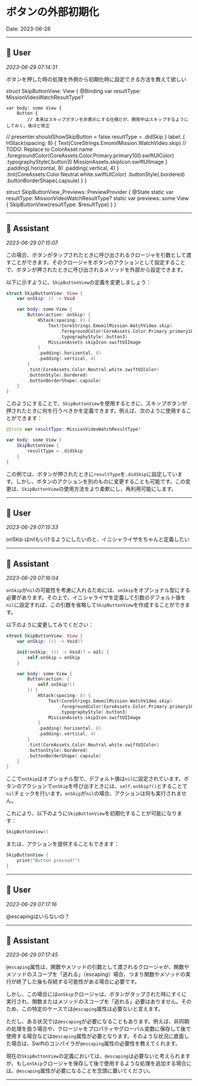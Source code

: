# ボタンの外部初期化

Date: 2023-06-28

---

## 👤 User
*2023-06-29 07:14:31*

ボタンを押した時の処理を外側から初期化時に設定できる方法を教えて欲しい

struct SkipButtonView: View {
    @Binding var resultType: MissionVideoWatchResultType?

    var body: some View {
        Button {
            // 本来はスキップボタンを非表示にする仕様だが、開発中はスキップするようにしておく。後ほど修正
//            presenter.shouldShowSkipButton = false
            resultType = .didSkip
        } label: {
            HStack(spacing: 8) {
                Text(CoreStrings.EmomilMission.WatchVideo.skip)
                    // TODO: Replace to ColorAsset name
                    .foregroundColor(CoreAssets.Color.Primary.primary100.swiftUIColor)
                    .typographyStyle(.button3)
                MissionAssets.skipIcon.swiftUIImage
            }
            .padding(.horizontal, 8)
            .padding(.vertical, 4)
        }
        .tint(CoreAssets.Color.Neutral.white.swiftUIColor)
        .buttonStyle(.bordered)
        .buttonBorderShape(.capsule)
    }
}

struct SkipButtonView_Previews: PreviewProvider {
    @State static var resultType: MissionVideoWatchResultType?
    static var previews: some View {
        SkipButtonView(resultType: $resultType)
    }
}

---

## 🤖 Assistant
*2023-06-29 07:15:07*

この場合、ボタンがタップされたときに呼び出されるクロージャを引数として渡すことができます。そのクロージャをボタンのアクションとして設定することで、ボタンが押されたときに呼び出されるメソッドを外部から設定できます。

以下に示すように、`SkipButtonView`の定義を変更しましょう：

```swift
struct SkipButtonView: View {
    var onSkip: () -> Void

    var body: some View {
        Button(action: onSkip) {
            HStack(spacing: 8) {
                Text(CoreStrings.EmomilMission.WatchVideo.skip)
                    .foregroundColor(CoreAssets.Color.Primary.primary100.swiftUIColor)
                    .typographyStyle(.button3)
                MissionAssets.skipIcon.swiftUIImage
            }
            .padding(.horizontal, 8)
            .padding(.vertical, 4)
        }
        .tint(CoreAssets.Color.Neutral.white.swiftUIColor)
        .buttonStyle(.bordered)
        .buttonBorderShape(.capsule)
    }
}
```

このようにすることで、`SkipButtonView`を使用するときに、スキップボタンが押されたときに何を行うべきかを定義できます。例えば、次のように使用することができます：

```swift
@State var resultType: MissionVideoWatchResultType?

var body: some View {
    SkipButtonView {
        resultType = .didSkip
    }
}
```

この例では、ボタンが押されたときに`resultType`を`.didSkip`に設定しています。しかし、ボタンのアクションを別のものに変更することも可能です。この変更は、`SkipButtonView`の使用方法をより柔軟にし、再利用可能にします。

---

## 👤 User
*2023-06-29 07:15:33*

onSkip はnilもいけるようにしたいのと、イニシャライザをちゃんと定義したい

---

## 🤖 Assistant
*2023-06-29 07:16:04*

`onSkip`が`nil`の可能性を考慮に入れるためには、`onSkip`をオプショナル型にする必要があります。その上で、イニシャライザを定義して引数のデフォルト値を`nil`に設定すれば、この引数を省略して`SkipButtonView`を作成することができます。

以下のように変更してみてください：

```swift
struct SkipButtonView: View {
    var onSkip: (() -> Void)?

    init(onSkip: (() -> Void)? = nil) {
        self.onSkip = onSkip
    }

    var body: some View {
        Button(action: {
            self.onSkip?()
        }) {
            HStack(spacing: 8) {
                Text(CoreStrings.EmomilMission.WatchVideo.skip)
                    .foregroundColor(CoreAssets.Color.Primary.primary100.swiftUIColor)
                    .typographyStyle(.button3)
                MissionAssets.skipIcon.swiftUIImage
            }
            .padding(.horizontal, 8)
            .padding(.vertical, 4)
        }
        .tint(CoreAssets.Color.Neutral.white.swiftUIColor)
        .buttonStyle(.bordered)
        .buttonBorderShape(.capsule)
    }
}
```

ここで`onSkip`はオプショナル型で、デフォルト値は`nil`に設定されています。ボタンのアクションで`onSkip`を呼び出すときには、`self.onSkip?()`とすることで`nil`チェックを行います。`onSkip`が`nil`の場合、アクションは何も実行されません。

これにより、以下のように`SkipButtonView`を初期化することが可能になります：

```swift
SkipButtonView()
```

または、アクションを提供することもできます：

```swift
SkipButtonView {
    print("Button pressed!")
}
```

---

## 👤 User
*2023-06-29 07:17:16*

@escapingはいらないの？

---

## 🤖 Assistant
*2023-06-29 07:17:45*

`@escaping`属性は、関数やメソッドの引数として渡されるクロージャが、関数やメソッドのスコープを「逃れる」（escaping）場合、つまり関数やメソッドの実行が終了した後も存続する可能性がある場合に必要です。 

しかし、この場合には`onSkip`クロージャは、ボタンがタップされた時にすぐに実行され、関数またはメソッドのスコープを「逃れる」必要はありません。そのため、この特定のケースでは`@escaping`属性は必要ないと言えます。

ただし、ある状況では`@escaping`が必要になることもあります。例えば、非同期の処理を扱う場合や、クロージャをプロパティやグローバル変数に保存して後で使用する場合などは`@escaping`属性が必要となります。そのような状況に直面した場合は、Swiftのコンパイラが`@escaping`属性の必要性を教えてくれます。

現在の`SkipButtonView`の定義においては、`@escaping`は必要ないと考えられますが、もし`onSkip`クロージャを保存して後で使用するような処理を追加する場合には、`@escaping`属性が必要になることを念頭に置いてください。

---
